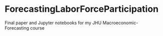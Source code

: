# ForecastingLaborForceParticipation
Final paper and Jupyter notebooks for my JHU Macroeconomic-Forecasting course
